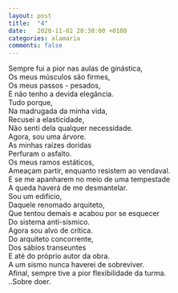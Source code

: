 ```yaml
---
layout: post
title:  "4"
date:   2020-11-02 20:30:00 +0100
categories: alamaria
comments: false
---
```

Sempre fui a pior nas aulas de ginástica,  
Os meus músculos são firmes,  
Os meus passos - pesados,  
E não tenho a devida elegância.  
Tudo porque,  
Na madrugada da minha vida,  
Recusei a elasticidade,  
Não senti dela qualquer necessidade.  
Agora, sou uma árvore.  
As minhas raízes doridas  
Perfuram o asfalto.  
Os meus ramos estáticos,  
Ameaçam partir, enquanto resistem ao vendaval.  
E se me apanharem no meio de uma tempestade  
A queda haverá de me desmantelar.  
Sou um edifício,  
Daquele renomado arquiteto,  
Que tentou demais e acabou por se esquecer  
Do sistema anti-sismico.  
Agora sou alvo de crítica.  
Do arquiteto concorrente,  
Dos sábios transeuntes  
E até do próprio autor da obra.  
A um sismo nunca haverei de sobreviver.  
Afinal, sempre tive a pior flexibilidade da turma.  
..Sobre doer.  
